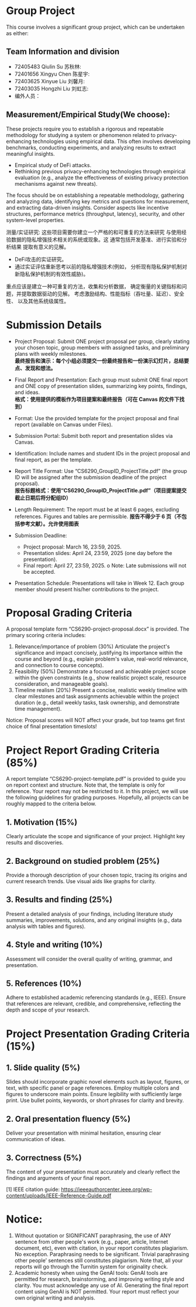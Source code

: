 # Group Project

This course involves a significant group project, which can be undertaken as either:  

## Team Information and division
- 72405483  Qiulin Su 苏秋林: 
- 72401656 Xingyu Chen 陈星宇: 
- 72403625 Xinyue Liu 刘馨月: 
- 72403035 Hongzhi Liu 刘虹志: 
- 编外人员：
## Measurement/Empirical Study(We choose):  

These projects require you to establish a rigorous and repeatable methodology for studying a system or phenomenon related to privacy-enhancing technologies using empirical data. This often involves developing benchmarks, conducting experiments, and analyzing results to extract meaningful insights.  

- Empirical study of DeFi attacks.   
- Rethinking previous privacy-enhancing technologies through empirical evaluation (e.g., analyze the effectiveness of existing privacy protection mechanisms against new threats).  

The focus should be on establishing a repeatable methodology, gathering and analyzing data, identifying key metrics and questions for measurement, and extracting data-driven insights. Consider aspects like incentive structures, performance metrics (throughput, latency), security, and other system-level properties.  

测量/实证研究:
这些项目需要你建立一个严格的和可重复的方法来研究
与使用经验数据的隐私增强技术相关的系统或现象。这
通常包括开发基准、进行实验和分析结果
提取有意义的见解。
- DeFi攻击的实证研究。
- 通过实证评估重新思考以前的隐私增强技术(例如，
分析现有隐私保护机制对新隐私保护机制的有效性威胁)。

重点应该是建立一种可重复的方法，收集和分析数据，
确定衡量的关键指标和问题，并提取数据驱动的见解。
考虑激励结构、性能指标（吞吐量、延迟）、安全性、
以及其他系统级属性。

# Submission Details

- Project Proposal: Submit ONE project proposal per group, clearly stating your chosen topic, group members with assigned tasks, and preliminary plans with weekly milestones.  
**最终报告和演示：每个小组必须提交一份最终报告和一份演示幻灯片，总结要点、发现和想法。**

- Final Report and Presentation: Each group must submit ONE final report and ONE copy of presentation slides, summarizing key points, findings, and ideas.  
**格式：使用提供的模板作为项目提案和最终报告（可在 Canvas 的文件下找到）**

- Format: Use the provided template for the project proposal and final report (available on Canvas under Files).   
- Submission Portal: Submit both report and presentation slides via Canvas. 
- Identification: Include names and student IDs in the project proposal and final report, as per the template. 
- Report Title Format: Use “CS6290_GroupID_ProjectTitle.pdf” (the group ID will be assigned after the submission deadline of the project proposal).  
**报告标题格式：使用“CS6290_GroupID_ProjectTitle.pdf”（项目提案提交截止日期后将分配组ID）**
- Length Requirement: The report must be at least 6 pages, excluding references. Figures and tables are permissible. 
 **报告不得少于 6 页（不包括参考文献）。允许使用图表**
- Submission Deadline: 
    - Project proposal: March 16, 23:59, 2025. 
    - Presentation slides: April 24, 23:59, 2025 (one day before the presentation). 
    - Final report: April 27, 23:59, 2025. o Note: Late submissions will not be accepted.  
- Presentation Schedule: Presentations will take in Week 12. Each group member should present his/her contributions to the project.  

# Proposal Grading Criteria

A proposal template form “CS6290-project-proposal.docx” is provided. The primary scoring criteria includes:  

1. Relevance/importance of problem $(30\%)$ Articulate the project's significance and impact concisely, justifying its importance within the course and beyond (e.g., explain problem's value, real-world relevance, and connection to course concepts).   
2. Feasibility $(50\%)$ Demonstrate a focused and achievable project scope within the given constraints (e.g., show realistic project scale, resource consideration, and manageable goals).   
3. Timeline realism $(20\%)$ Present a concise, realistic weekly timeline with clear milestones and task assignments achievable within the project duration (e.g., detail weekly tasks, task ownership, and demonstrate time management).  

Notice: Proposal scores will NOT affect your grade, but top teams get first choice of final presentation timeslots!  

# Project Report Grading Criteria $(85\%)$

A report template “CS6290-project-template.pdf” is provided to guide you on report context and structure. Note that, the template is only for reference. Your report may not be restricted to it. In this project, we will use the following guidelines for grading purposes. Hopefully, all projects can be roughly mapped to the criteria below.  

## 1. Motivation $(15\%)$

Clearly articulate the scope and significance of your project. Highlight key results and discoveries.  

## 2. Background on studied problem $(25\%)$

Provide a thorough description of your chosen topic, tracing its origins and current research trends. Use visual aids like graphs for clarity.  

## 3. Results and finding $(25\%)$

Present a detailed analysis of your findings, including literature study summaries, improvements, solutions, and any original insights (e.g., data analysis with tables and figures).  

## 4. Style and writing $(10\%)$  

Assessment will consider the overall quality of writing, grammar, and presentation.  

## 5. References $(10\%)$

Adhere to established academic referencing standards (e.g., IEEE). Ensure that references are relevant, credible, and comprehensive, reflecting the depth and scope of your research.  

# Project Presentation Grading Criteria $(15\%)$

## 1. Slide quality $(5\%)$  

Slides should incorporate graphic novel elements such as layout, figures, or text, with specific panel or page references. Employ multiple colors and figures to underscore main points. Ensure legibility with sufficiently large print. Use bullet points, keywords, or short phrases for clarity and brevity.  

## 2. Oral presentation fluency $(5\%)$

Deliver your presentation with minimal hesitation, ensuring clear communication of ideas.  

## 3. Correctness $(5\%)$

The content of your presentation must accurately and clearly reflect the findings and arguments of your final report.  

[1] IEEE citation guide: https://ieeeauthorcenter.ieee.org/wp-content/uploads/IEEE-Reference-Guide.pdf  

# Notice:

1. Without quotation or SIGNIFICANT paraphrasing, the use of ANY sentence from other people's work (e.g., paper, article, Internet document, etc), even with citation, in your report constitutes plagiarism. No exception. Paraphrasing needs to be significant. Trivial paraphrasing other people’ sentences still constitutes plagiarism. Note that, all your reports will go through the Turnitin system for originality check.   
2. Academic honesty when using the GenAI tools: GenAI tools are permitted for research, brainstorming, and improving writing style and clarity. You must acknowledge any use of AI. Generating the final report content using GenAI is NOT permitted. Your report must reflect your own original writing and analysis.  